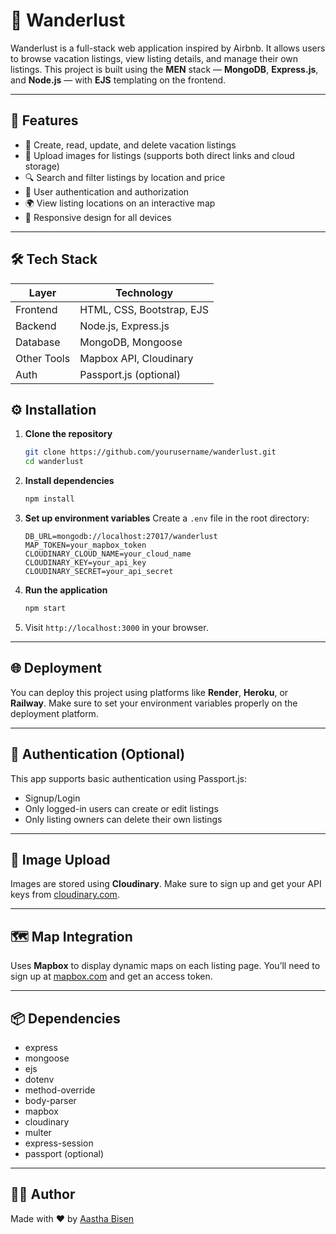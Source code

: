 # 🧳 Wanderlust 

Wanderlust is a full-stack web application inspired by Airbnb. It allows users to browse vacation listings, view listing details, and manage their own listings. This project is built using the **MEN** stack — **MongoDB**, **Express.js**, and **Node.js** — with **EJS** templating on the frontend.

---

## 🚀 Features

- 🏡 Create, read, update, and delete vacation listings
- 📸 Upload images for listings (supports both direct links and cloud storage)
- 🔍 Search and filter listings by location and price
- 👤 User authentication and authorization
- 🌍 View listing locations on an interactive map
- 📱 Responsive design for all devices

---

## 🛠️ Tech Stack

| Layer        | Technology               |
|--------------|---------------------------|
| Frontend     | HTML, CSS, Bootstrap, EJS |
| Backend      | Node.js, Express.js       |
| Database     | MongoDB, Mongoose         |
| Other Tools  | Mapbox API, Cloudinary    |
| Auth         | Passport.js (optional)    |


## ⚙️ Installation

1. **Clone the repository**
   ```bash
   git clone https://github.com/yourusername/wanderlust.git
   cd wanderlust


2. **Install dependencies**

   ```bash
   npm install
   ```

3. **Set up environment variables**
   Create a `.env` file in the root directory:

   ```env
   DB_URL=mongodb://localhost:27017/wanderlust
   MAP_TOKEN=your_mapbox_token
   CLOUDINARY_CLOUD_NAME=your_cloud_name
   CLOUDINARY_KEY=your_api_key
   CLOUDINARY_SECRET=your_api_secret
   ```

4. **Run the application**

   ```bash
   npm start
   ```

5. Visit `http://localhost:3000` in your browser.

---

## 🌐 Deployment

You can deploy this project using platforms like **Render**, **Heroku**, or **Railway**. Make sure to set your environment variables properly on the deployment platform.

---

## 🔐 Authentication (Optional)

This app supports basic authentication using Passport.js:

* Signup/Login
* Only logged-in users can create or edit listings
* Only listing owners can delete their own listings

---

## 📸 Image Upload

Images are stored using **Cloudinary**. Make sure to sign up and get your API keys from [cloudinary.com](https://cloudinary.com/).

---

## 🗺️ Map Integration

Uses **Mapbox** to display dynamic maps on each listing page. You’ll need to sign up at [mapbox.com](https://mapbox.com) and get an access token.

---

## 📦 Dependencies

* express
* mongoose
* ejs
* dotenv
* method-override
* body-parser
* mapbox
* cloudinary
* multer
* express-session
* passport (optional)

---

## 🧑‍💻 Author

Made with ❤️ by [Aastha Bisen](https://github.com/Aastha-9)


